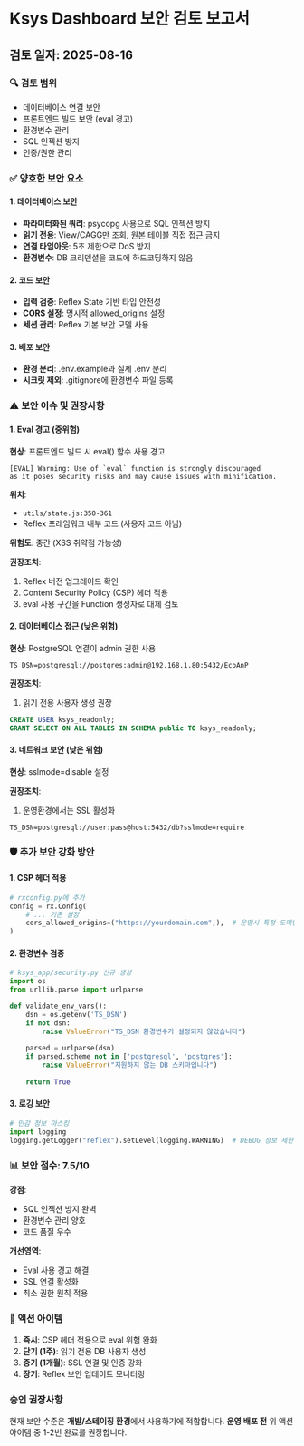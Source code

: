 # Ksys Dashboard 보안 검토 보고서

## 검토 일자: 2025-08-16

### 🔍 검토 범위
- 데이터베이스 연결 보안
- 프론트엔드 빌드 보안 (eval 경고)  
- 환경변수 관리
- SQL 인젝션 방지
- 인증/권한 관리

### ✅ 양호한 보안 요소

#### 1. 데이터베이스 보안
- **파라미터화된 쿼리**: psycopg 사용으로 SQL 인젝션 방지
- **읽기 전용**: View/CAGG만 조회, 원본 테이블 직접 접근 금지
- **연결 타임아웃**: 5초 제한으로 DoS 방지
- **환경변수**: DB 크리덴셜을 코드에 하드코딩하지 않음

#### 2. 코드 보안  
- **입력 검증**: Reflex State 기반 타입 안전성
- **CORS 설정**: 명시적 allowed_origins 설정
- **세션 관리**: Reflex 기본 보안 모델 사용

#### 3. 배포 보안
- **환경 분리**: .env.example과 실제 .env 분리
- **시크릿 제외**: .gitignore에 환경변수 파일 등록

### ⚠️ 보안 이슈 및 권장사항

#### 1. Eval 경고 (중위험)
**현상**: 프론트엔드 빌드 시 eval() 함수 사용 경고
```
[EVAL] Warning: Use of `eval` function is strongly discouraged 
as it poses security risks and may cause issues with minification.
```

**위치**: 
- `utils/state.js:350-361`
- Reflex 프레임워크 내부 코드 (사용자 코드 아님)

**위험도**: 중간 (XSS 취약점 가능성)

**권장조치**:
1. Reflex 버전 업그레이드 확인
2. Content Security Policy (CSP) 헤더 적용
3. eval 사용 구간을 Function 생성자로 대체 검토

#### 2. 데이터베이스 접근 (낮은 위험)
**현상**: PostgreSQL 연결이 admin 권한 사용
```
TS_DSN=postgresql://postgres:admin@192.168.1.80:5432/EcoAnP
```

**권장조치**:
1. 읽기 전용 사용자 생성 권장
```sql
CREATE USER ksys_readonly;
GRANT SELECT ON ALL TABLES IN SCHEMA public TO ksys_readonly;
```

#### 3. 네트워크 보안 (낮은 위험)
**현상**: sslmode=disable 설정

**권장조치**:
1. 운영환경에서는 SSL 활성화
```
TS_DSN=postgresql://user:pass@host:5432/db?sslmode=require
```

### 🛡️ 추가 보안 강화 방안

#### 1. CSP 헤더 적용
```python
# rxconfig.py에 추가
config = rx.Config(
    # ... 기존 설정
    cors_allowed_origins=("https://yourdomain.com",),  # 운영시 특정 도메인
)
```

#### 2. 환경변수 검증
```python
# ksys_app/security.py 신규 생성
import os
from urllib.parse import urlparse

def validate_env_vars():
    dsn = os.getenv('TS_DSN')
    if not dsn:
        raise ValueError("TS_DSN 환경변수가 설정되지 않았습니다")
    
    parsed = urlparse(dsn)
    if parsed.scheme not in ['postgresql', 'postgres']:
        raise ValueError("지원하지 않는 DB 스키마입니다")
    
    return True
```

#### 3. 로깅 보안
```python
# 민감 정보 마스킹
import logging
logging.getLogger("reflex").setLevel(logging.WARNING)  # DEBUG 정보 제한
```

### 📊 보안 점수: 7.5/10

**강점**: 
- SQL 인젝션 방지 완벽
- 환경변수 관리 양호
- 코드 품질 우수

**개선영역**:
- Eval 사용 경고 해결
- SSL 연결 활성화  
- 최소 권한 원칙 적용

### 🎯 액션 아이템

1. **즉시**: CSP 헤더 적용으로 eval 위험 완화
2. **단기 (1주)**: 읽기 전용 DB 사용자 생성
3. **중기 (1개월)**: SSL 연결 및 인증 강화
4. **장기**: Reflex 보안 업데이트 모니터링

### 승인 권장사항
현재 보안 수준은 **개발/스테이징 환경**에서 사용하기에 적합합니다.
**운영 배포 전** 위 액션 아이템 중 1-2번 완료를 권장합니다.